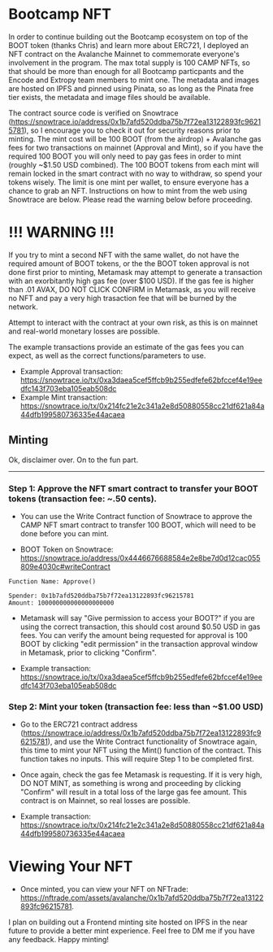 # Bootcamp NFT

In order to continue building out the Bootcamp ecosystem on top of the BOOT token (thanks Chris) and learn more about ERC721, I deployed an NFT contract on the Avalanche Mainnet to commemorate everyone's involvement in the program. The max total supply is 100 CAMP NFTs, so that should be more than enough for all Bootcamp particpants and the Encode and Extropy team members to mint one. The metadata and images are hosted on IPFS and pinned using Pinata, so as long as the Pinata free tier exists, the metadata and image files should be available.

The contract source code is verified on Snowtrace (https://snowtrace.io/address/0x1b7afd520ddba75b7f72ea13122893fc96215781), so I encourage you to check it out for security reasons prior to minting. The mint cost will be 100 BOOT (from the airdrop) + Avalanche gas fees for two transactions on mainnet (Approval and Mint), so if you have the required 100 BOOT you will only need to pay gas fees in order to mint (roughly ~$1.50 USD combined). The 100 BOOT tokens from each mint will remain locked in the smart contract with no way to withdraw, so spend your tokens wisely. The limit is one mint per wallet, to ensure everyone has a chance to grab an NFT. Instructions on how to mint from the web using Snowtrace are below. Please read the warning below before proceeding.

# !!! WARNING !!!

If you try to mint a second NFT with the same wallet, do not have the required amount of BOOT tokens, or the the BOOT token approval is not done first prior to minting, Metamask may attempt to generate a transaction with an exorbitantly high gas fee (over $100 USD). If the gas fee is higher than .01 AVAX, DO NOT CLICK CONFIRM in Metamask, as you will receive no NFT and pay a very high trasaction fee that will be burned by the network.

Attempt to interact with the contract at your own risk, as this is on mainnet and real-world monetary losses are possible.

The example transactions provide an estimate of the gas fees you can expect, as well as the correct functions/parameters to use.

- Example Approval transaction: https://snowtrace.io/tx/0xa3daea5cef5ffcb9b255edfefe62bfccef4e19eedfc143f703eba105eab508dc
- Example Mint transaction: https://snowtrace.io/tx/0x214fc21e2c341a2e8d50880558cc21df621a84a44dfb199580736335e44acaea

## Minting

Ok, disclaimer over. On to the fun part.

--------------------------------------------------------------------------------

### Step 1: Approve the NFT smart contract to transfer your BOOT tokens (transaction fee: ~.50 cents).

- You can use the Write Contract function of Snowtrace to approve the CAMP NFT smart contract to transfer 100 BOOT, which will need to be done before you can mint.

- BOOT Token on Snowtrace: https://snowtrace.io/address/0x4446676688584e2e8be7d0d12cac055809e4030c#writeContract

```
Function Name: Approve()

Spender: 0x1b7afd520ddba75b7f72ea13122893fc96215781
Amount: 100000000000000000000
```

- Metamask will say "Give permission to access your BOOT?" if you are using the correct transaction, this should cost around $0.50 USD in gas fees. You can verify the amount being requested for approval is 100 BOOT by clicking "edit permission" in the transaction approval window in Metamask, prior to clicking "Confirm".

- Example transaction: https://snowtrace.io/tx/0xa3daea5cef5ffcb9b255edfefe62bfccef4e19eedfc143f703eba105eab508dc

### Step 2: Mint your token (transaction fee: less than ~$1.00 USD)



- Go to the ERC721 contract address (https://snowtrace.io/address/0x1b7afd520ddba75b7f72ea13122893fc96215781), and use the Write Contract functionality of Snowtrace again, this time to mint your NFT using the Mint() function of the contract. This function takes no inputs. This will require Step 1 to be completed first.

- Once again, check the gas fee Metamask is requesting. If it is very high, DO NOT MINT, as something is wrong and proceeding by clicking "Confirm" will result in a total loss of the large gas fee amount. This contract is on Mainnet, so real losses are possible.

- Example transaction: https://snowtrace.io/tx/0x214fc21e2c341a2e8d50880558cc21df621a84a44dfb199580736335e44acaea

# Viewing Your NFT

- Once minted, you can view your NFT on NFTrade: https://nftrade.com/assets/avalanche/0x1b7afd520ddba75b7f72ea13122893fc96215781.

I plan on building out a Frontend minting site hosted on IPFS in the near future to provide a better mint experience. Feel free to DM me if you have any feedback. Happy minting!